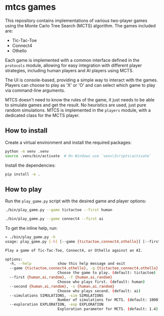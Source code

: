# mtcs games
This repository contains implementations of various two-player games using the Monte Carlo Tree Search (MCTS) algorithm. The games included are:
- Tic-Tac-Toe
- Connect4
- Othello

Each game is implemented with a common interface defined in the `protocols` module, allowing for easy integration with different player strategies, including human players and AI players using MCTS.

The UI is console-based, providing a simple way to interact with the games. Players can choose to play as 'X' or 'O' and can select which game to play via command-line arguments.

MTCS doesn't need to know the rules of the game, it just needs to be able to simulate games and get the result. 
No heuristics are used, just pure random simulations.
MTCS is implemented in the `players` module, with a dedicated class for the MCTS player.

## How to install

Create a virtual environment and install the required packages:

```bash
python -m venv .venv
source .venv/bin/activate  # On Windows use `venv\Scripts\activate`
```

Install the dependencies:

```bash
pip install -e .
```

## How to play
Run the `play_game.py` script with the desired game and player options:

```bash
./bin/play_game.py --game tictactoe --first human
```

```bash
./bin/play_game.py --game connect4 --first ai
```

To get the inline help, run:

```bash
» ./bin/play_game.py -h                                                                                                 1 ↵
usage: play_game.py [-h] [--game {tictactoe,connect4,othello}] [--first {human,ai,random}] [--second {human,ai,random}] [--simulations SIMULATIONS] [--exploration EXPLORATION]

Play a game of Tic-Tac-Toe, Connect4, or Othello against an AI.

options:
  -h, --help            show this help message and exit
  --game {tictactoe,connect4,othello}, -g {tictactoe,connect4,othello}
                        Choose the game to play. (default: tictactoe)
  --first {human,ai,random}, -f {human,ai,random}
                        Choose who plays first. (default: human)
  --second {human,ai,random}, -s {human,ai,random}
                        Choose who plays second. (default: ai)
  --simulations SIMULATIONS, -sim SIMULATIONS
                        Number of simulations for MCTS. (default: 1000)
  --exploration EXPLORATION, -exp EXPLORATION
                        Exploration parameter for MCTS. (default: 1.4)
```
